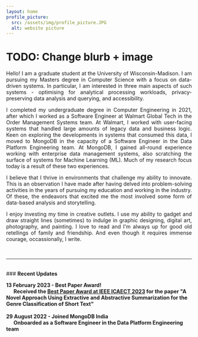 ```yaml
---
layout: home
profile_picture:
  src: /assets/img/profile_picture.JPG
  alt: website picture
---
```

# TODO: Change blurb + image
<p>
<div align="justify">
  Hello! I am a graduate student at the University of Wisconsin-Madison. I am pursuing my Masters degree in Computer Science with a focus on data-driven systems. In particular, I am interested in three main aspects of such systems - optimising for analytical processing workloads, privacy-preserving data analysis and querying, and accessibility.

  I completed my undergraduate degree in Computer Engineering in 2021, after which I worked as a Software Engineer at Walmart Global Tech in the Order Management Systems team. At Walmart, I worked with user-facing systems that handled large amounts of legacy data and business logic. Keen on exploring the developments in systems that consumed this data, I moved to MongoDB in the capacity of a Software Engineer in the Data Platform Engineering team. At MongoDB, I gained all-round experience working with enterprise data management systems, also scratching the surface of systems for Machine Learning (ML). Much of my research focus today is a result of these two experiences.

</div>
</p>
<div align="justify">
  I believe that I thrive in environments that challenge my ability to innovate. This is an observation I have made after having delved into problem-solving activities in the years of pursuing my education and working in the industry. Of these, the endeavors that excited me the most involved some form of data-based analysis and storytelling. 

  I enjoy investing my time in creative outlets. I use my ability to gadget and draw straight lines (sometimes) to indulge in graphic designing, digital art, photography, and painting. I love to read and I'm always up for good old retellings of family and friendship. And even though it requires immense courage, occassionally, I write.
</div>
<br>

---
<br>
### <b>Recent Updates<b>

13 February 2023 - <b>Best Paper Award!</b><br>
&nbsp;&nbsp;&nbsp;&nbsp;&nbsp;&nbsp;Received the <a href="http://icaect.com/wp-content/uploads/2023/02/Best-Paper_ICAECT_2023.pdf">Best Paper Award at IEEE ICAECT 2023</a> for the paper "A Novel Approach Using Extractive and Abstractive Summarization for the Genre Classification of Short Text"
<br><br>
29 August 2022 - <b>Joined MongoDB India</b><br>
&nbsp;&nbsp;&nbsp;&nbsp;&nbsp;&nbsp;Onboarded as a Software Engineer in the Data Platform Engineering team

<!-- ---
<br>
### <b>Work Experience</b>

2022 - Present <br>
&nbsp;&nbsp;&nbsp;&nbsp;&nbsp;&nbsp;Software Engineer II, Data Platform <br>
&nbsp;&nbsp;&nbsp;&nbsp;&nbsp;&nbsp;MongoDB India
<br><br>
2021 - 2022 <br>
&nbsp;&nbsp;&nbsp;&nbsp;&nbsp;&nbsp;Software Engineer <br>
&nbsp;&nbsp;&nbsp;&nbsp;&nbsp;&nbsp;Walmart Global Tech India

---
<br>
### <b>Educational Background</b>

2017 - 2021 <br>
&nbsp;&nbsp;&nbsp;&nbsp;&nbsp;&nbsp;Bachelor of Technology, Computer Engineering <br>
&nbsp;&nbsp;&nbsp;&nbsp;&nbsp;&nbsp;MKSSS' Cummins College of Engineering for Women, Pune
<br><br>
2015 - 2017 <br>
&nbsp;&nbsp;&nbsp;&nbsp;&nbsp;&nbsp;Higher Secondary Certificate <br>
&nbsp;&nbsp;&nbsp;&nbsp;&nbsp;&nbsp;Fergusson College, Pune -->
